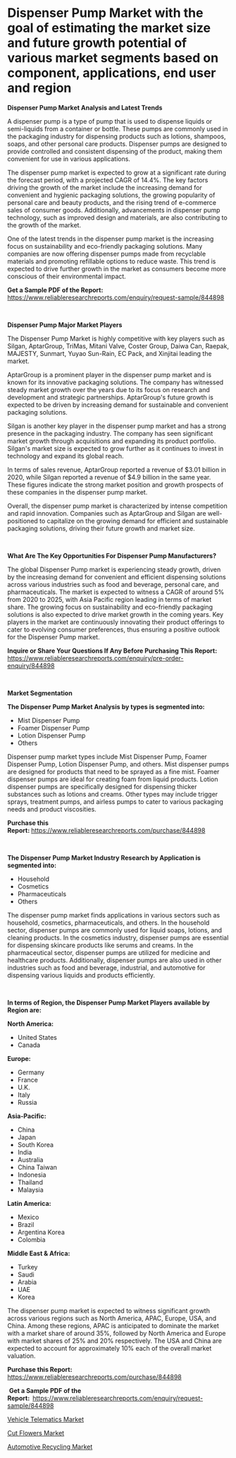 <p><h1>Dispenser Pump Market with the goal of estimating the market size and future growth potential of various market segments based on component, applications, end user and region</h1></p><p><strong>Dispenser Pump Market Analysis and Latest Trends</strong></p>
<p><p>A dispenser pump is a type of pump that is used to dispense liquids or semi-liquids from a container or bottle. These pumps are commonly used in the packaging industry for dispensing products such as lotions, shampoos, soaps, and other personal care products. Dispenser pumps are designed to provide controlled and consistent dispensing of the product, making them convenient for use in various applications.</p><p>The dispenser pump market is expected to grow at a significant rate during the forecast period, with a projected CAGR of 14.4%. The key factors driving the growth of the market include the increasing demand for convenient and hygienic packaging solutions, the growing popularity of personal care and beauty products, and the rising trend of e-commerce sales of consumer goods. Additionally, advancements in dispenser pump technology, such as improved design and materials, are also contributing to the growth of the market.</p><p>One of the latest trends in the dispenser pump market is the increasing focus on sustainability and eco-friendly packaging solutions. Many companies are now offering dispenser pumps made from recyclable materials and promoting refillable options to reduce waste. This trend is expected to drive further growth in the market as consumers become more conscious of their environmental impact.</p></p>
<p><strong>Get a Sample PDF of the Report:&nbsp;</strong> <a href="https://www.reliableresearchreports.com/enquiry/request-sample/844898">https://www.reliableresearchreports.com/enquiry/request-sample/844898</a></p>
<p>&nbsp;</p>
<p><strong>Dispenser Pump Major Market Players</strong></p>
<p><p>The Dispenser Pump Market is highly competitive with key players such as Silgan, AptarGroup, TriMas, Mitani Valve, Coster Group, Daiwa Can, Raepak, MAJESTY, Sunmart, Yuyao Sun-Rain, EC Pack, and Xinjitai leading the market. </p><p>AptarGroup is a prominent player in the dispenser pump market and is known for its innovative packaging solutions. The company has witnessed steady market growth over the years due to its focus on research and development and strategic partnerships. AptarGroup's future growth is expected to be driven by increasing demand for sustainable and convenient packaging solutions.</p><p>Silgan is another key player in the dispenser pump market and has a strong presence in the packaging industry. The company has seen significant market growth through acquisitions and expanding its product portfolio. Silgan's market size is expected to grow further as it continues to invest in technology and expand its global reach.</p><p>In terms of sales revenue, AptarGroup reported a revenue of $3.01 billion in 2020, while Silgan reported a revenue of $4.9 billion in the same year. These figures indicate the strong market position and growth prospects of these companies in the dispenser pump market.</p><p>Overall, the dispenser pump market is characterized by intense competition and rapid innovation. Companies such as AptarGroup and Silgan are well-positioned to capitalize on the growing demand for efficient and sustainable packaging solutions, driving their future growth and market size.</p></p>
<p>&nbsp;</p>
<p><strong>What Are The Key Opportunities For Dispenser Pump Manufacturers?</strong></p>
<p><p>The global Dispenser Pump market is experiencing steady growth, driven by the increasing demand for convenient and efficient dispensing solutions across various industries such as food and beverage, personal care, and pharmaceuticals. The market is expected to witness a CAGR of around 5% from 2020 to 2025, with Asia Pacific region leading in terms of market share. The growing focus on sustainability and eco-friendly packaging solutions is also expected to drive market growth in the coming years. Key players in the market are continuously innovating their product offerings to cater to evolving consumer preferences, thus ensuring a positive outlook for the Dispenser Pump market.</p></p>
<p><strong>Inquire or Share Your Questions If Any Before Purchasing This Report:</strong> <a href="https://www.reliableresearchreports.com/enquiry/pre-order-enquiry/844898">https://www.reliableresearchreports.com/enquiry/pre-order-enquiry/844898</a></p>
<p>&nbsp;</p>
<p><strong>Market Segmentation</strong></p>
<p><strong>The Dispenser Pump Market Analysis by types is segmented into:</strong></p>
<p><ul><li>Mist Dispenser Pump</li><li>Foamer Dispenser Pump</li><li>Lotion Dispenser Pump</li><li>Others</li></ul></p>
<p><p>Dispenser pump market types include Mist Dispenser Pump, Foamer Dispenser Pump, Lotion Dispenser Pump, and others. Mist dispenser pumps are designed for products that need to be sprayed as a fine mist. Foamer dispenser pumps are ideal for creating foam from liquid products. Lotion dispenser pumps are specifically designed for dispensing thicker substances such as lotions and creams. Other types may include trigger sprays, treatment pumps, and airless pumps to cater to various packaging needs and product viscosities.</p></p>
<p><strong>Purchase this Report:&nbsp;</strong><a href="https://www.reliableresearchreports.com/purchase/844898">https://www.reliableresearchreports.com/purchase/844898</a></p>
<p>&nbsp;</p>
<p><strong>The Dispenser Pump Market Industry Research by Application is segmented into:</strong></p>
<p><ul><li>Household</li><li>Cosmetics</li><li>Pharmaceuticals</li><li>Others</li></ul></p>
<p><p>The dispenser pump market finds applications in various sectors such as household, cosmetics, pharmaceuticals, and others. In the household sector, dispenser pumps are commonly used for liquid soaps, lotions, and cleaning products. In the cosmetics industry, dispenser pumps are essential for dispensing skincare products like serums and creams. In the pharmaceutical sector, dispenser pumps are utilized for medicine and healthcare products. Additionally, dispenser pumps are also used in other industries such as food and beverage, industrial, and automotive for dispensing various liquids and products efficiently.</p></p>
<p>&nbsp;</p>
<p><strong>In terms of Region, the Dispenser Pump Market Players available by Region are:</strong></p>
<p>
    <p> <strong> North America: </strong>
        <ul>
            <li>United States</li>
            <li>Canada</li>
        </ul>
        </p> 
    <p> <strong> Europe: </strong>
        <ul>
            <li>Germany</li>
            <li>France</li>
            <li>U.K.</li>
            <li>Italy</li>
            <li>Russia</li>
        </ul>
        </p> 
    <p> <strong> Asia-Pacific: </strong>
        <ul>
            <li>China</li>
            <li>Japan</li>
            <li>South Korea</li>
            <li>India</li>
            <li>Australia</li>
            <li>China Taiwan</li>
            <li>Indonesia</li>
            <li>Thailand</li>
            <li>Malaysia</li>
        </ul>
        </p> 
    <p> <strong> Latin America: </strong>
        <ul>
            <li>Mexico</li>
            <li>Brazil</li>
            <li>Argentina Korea</li>
            <li>Colombia</li>
        </ul>
        </p> 
    <p> <strong> Middle East & Africa: </strong>
        <ul>
            <li>Turkey</li>
            <li>Saudi</li>
            <li>Arabia</li>
            <li>UAE</li>
            <li>Korea</li>
        </ul>
    </p>
    </p>
<p><p>The dispenser pump market is expected to witness significant growth across various regions such as North America, APAC, Europe, USA, and China. Among these regions, APAC is anticipated to dominate the market with a market share of around 35%, followed by North America and Europe with market shares of 25% and 20% respectively. The USA and China are expected to account for approximately 10% each of the overall market valuation.</p></p>
<p><strong>Purchase this Report: </strong><a href="https://www.reliableresearchreports.com/purchase/844898">https://www.reliableresearchreports.com/purchase/844898</a></p>
<p>&nbsp;<strong>Get a Sample PDF of the Report:&nbsp;&nbsp;</strong><a href="https://www.reliableresearchreports.com/enquiry/request-sample/844898">https://www.reliableresearchreports.com/enquiry/request-sample/844898</a></p>
<p><strong></strong></p>
<p><p><a href="https://github.com/dimitrishawkinswaynenp91rgz/Market-Research-Report-List-1/blob/main/vehicle-telematics-market.md">Vehicle Telematics Market</a></p><p><a href="https://github.com/danielneavesallisons03mba/Market-Research-Report-List-1/blob/main/cut-flowers-market.md">Cut Flowers Market</a></p><p><a href="https://github.com/changoleonlaverguenzanoexiste/Market-Research-Report-List-2/blob/main/automotive-recycling-market.md">Automotive Recycling Market</a></p></p>